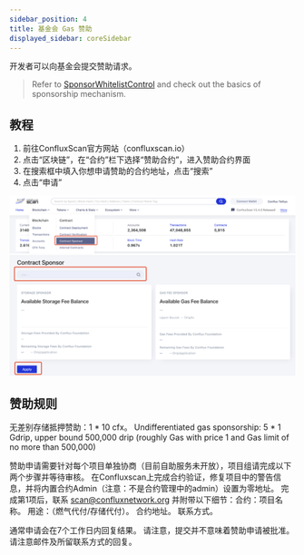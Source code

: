 ```yaml
---
sidebar_position: 4
title: 基金会 Gas 赞助
displayed_sidebar: coreSidebar
---
```


开发者可以向基金会提交赞助请求。

> Refer to [SponsorWhitelistControl](../core-space-basics/internal-contracts/sponsor-whitelist-control.md) and check out the basics of sponsorship mechanism.

## 教程

1. 前往ConfluxScan官方网站（confluxscan.io）
2. 点击“区块链”，在“合约”栏下选择“赞助合约”，进入赞助合约界面
3. 在搜索框中填入你想申请赞助的合约地址，点击“搜索”
4. 点击“申请”

![](image/2023-03-06-18-12-16.png) ![](image/2023-03-06-18-12-27.png)

## 赞助规则

无差别存储抵押赞助：1 * 10 cfx。 Undifferentiated gas sponsorship: 5 * 1 Gdrip, upper bound 500,000 drip (roughly Gas with price 1 and Gas limit of no more than 500,000)

赞助申请需要针对每个项目单独协商（目前自助服务未开放），项目组请完成以下两个步骤并等待审核。 在Confluxscan上完成合约验证，修复项目中的警告信息，并将内置合约Admin（注意：不是合约管理中的admin）设置为零地址。 完成第1项后，联系 scan@confluxnetwork.org 并附带以下细节：合约：项目名称。 用途：（燃气代付/存储代付）。 合约地址。 联系方式。

通常申请会在7个工作日内回复结果。 请注意，提交并不意味着赞助申请被批准。 请注意邮件及所留联系方式的回复。
